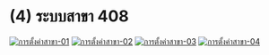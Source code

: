 # (4)    ระบบสาขา 408

[![การตั้งค่าสาขา-01](/images/การตั้งค่าสาขา-01.jpg)](/images/การตั้งค่าสาขา-01.jpg)
[![การตั้งค่าสาขา-02](/images/การตั้งค่าสาขา-02.jpg)](/images/การตั้งค่าสาขา-02.jpg)
[![การตั้งค่าสาขา-03](/images/การตั้งค่าสาขา-03.jpg)](/images/การตั้งค่าสาขา-03.jpg)
[![การตั้งค่าสาขา-04](/images/การตั้งค่าสาขา-04.jpg)](/images/การตั้งค่าสาขา-04.jpg)  

